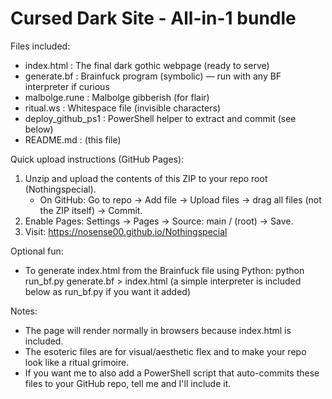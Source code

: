 Cursed Dark Site - All-in-1 bundle
==================================
Files included:
- index.html         : The final dark gothic webpage (ready to serve)
- generate.bf        : Brainfuck program (symbolic) — run with any BF interpreter if curious
- malbolge.rune      : Malbolge gibberish (for flair)
- ritual.ws          : Whitespace file (invisible characters)
- deploy_github_ps1  : PowerShell helper to extract and commit (see below)
- README.md          : (this file)

Quick upload instructions (GitHub Pages):
1. Unzip and upload the contents of this ZIP to your repo root (Nothingspecial).
   - On GitHub: Go to repo -> Add file -> Upload files -> drag all files (not the ZIP itself) -> Commit.
2. Enable Pages: Settings -> Pages -> Source: main / (root) -> Save.
3. Visit: https://nosense00.github.io/Nothingspecial

Optional fun:
- To generate index.html from the Brainfuck file using Python:
    python run_bf.py generate.bf > index.html
  (a simple interpreter is included below as run_bf.py if you want it added)

Notes:
- The page will render normally in browsers because index.html is included.
- The esoteric files are for visual/aesthetic flex and to make your repo look like a ritual grimoire.
- If you want me to also add a PowerShell script that auto-commits these files to your GitHub repo, tell me and I'll include it.
